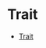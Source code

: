 # Trait

<!--ts-->
* [Trait](#trait)

<!-- Created by https://github.com/ekalinin/github-markdown-toc -->
<!-- Added by: runner, at: Sat Oct 15 10:38:56 UTC 2022 -->

<!--te-->






